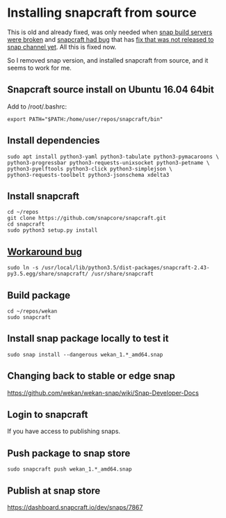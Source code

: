 # Installing snapcraft from source

This is old and already fixed, was only needed when [snap build servers were broken](https://github.com/wekan/wekan-snap/issues/58) and [snapcraft had bug](https://forum.snapcraft.io/t/permission-denied-when-building-with-snapcore-snapcraft/7186/14?u=xet7) that has [fix that was not released to snap channel yet](https://github.com/snapcore/snapcraft/pull/2240). All this is fixed now.

So I removed snap version, and installed snapcraft from source, and it seems to work for me.

## Snapcraft source install on Ubuntu 16.04 64bit

Add to /root/.bashrc:
```
export PATH="$PATH:/home/user/repos/snapcraft/bin"
```
## Install dependencies
```
sudo apt install python3-yaml python3-tabulate python3-pymacaroons \
python3-progressbar python3-requests-unixsocket python3-petname \
python3-pyelftools python3-click python3-simplejson \
python3-requests-toolbelt python3-jsonschema xdelta3
```
## Install snapcraft
```
cd ~/repos
git clone https://github.com/snapcore/snapcraft.git
cd snapcraft
sudo python3 setup.py install
```
## [Workaround bug](https://bugs.launchpad.net/snapcraft/+bug/1656884/comments/1)
```
sudo ln -s /usr/local/lib/python3.5/dist-packages/snapcraft-2.43-py3.5.egg/share/snapcraft/ /usr/share/snapcraft
```
## Build package
```
cd ~/repos/wekan
sudo snapcraft
```
## Install snap package locally to test it
```
sudo snap install --dangerous wekan_1.*_amd64.snap
```
## Changing back to stable or edge snap

https://github.com/wekan/wekan-snap/wiki/Snap-Developer-Docs

## Login to snapcraft

If you have access to publishing snaps.

## Push package to snap store
```
sudo snapcraft push wekan_1.*_amd64.snap
```
## Publish at snap store

https://dashboard.snapcraft.io/dev/snaps/7867
